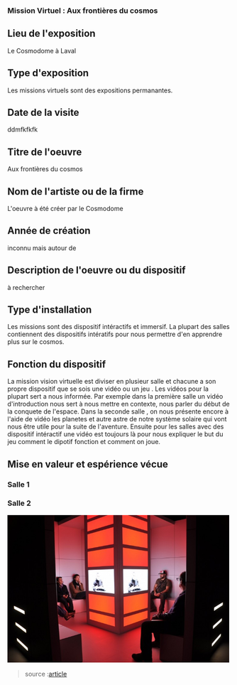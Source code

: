 ### Mission Virtuel : Aux frontières du cosmos

## Lieu de l'exposition
Le Cosmodome à Laval
## Type d'exposition
Les missions virtuels sont des expositions permanantes.
## Date de la visite
ddmfkfkfk
## Titre de l'oeuvre 
Aux frontières du cosmos
## Nom de l'artiste ou de la firme
L'oeuvre à été créer par le Cosmodome
## Année de création
inconnu mais autour de 
## Description de l'oeuvre ou du dispositif 
à rechercher
## Type d'installation
Les missions sont des dispositif intéractifs et immersif. La plupart des salles contiennent des dispositifs intératifs pour nous permettre d'en apprendre plus sur le cosmos.
## Fonction du dispositif 
La mission vision virtuelle est diviser en plusieur salle et chacune a son propre dispositif que se sois une vidéo ou un jeu .
Les vidéos pour la plupart sert a nous informée. Par exemple dans la première salle un vidéo d'introduction nous sert à nous mettre en contexte, nous parler du début de la conquete de l'espace. Dans la seconde salle , on nous présente encore à l'aide de vidéo les planetes et autre astre de notre système solaire qui vont nous être utile pour la suite de l'aventure. Ensuite pour les salles avec des dispositif intéractif une vidéo est toujours là pour nous expliquer le but du jeu comment le dipotif fonction et comment on joue.
## Mise en valeur et espérience vécue
### Salle 1 



### Salle 2
<img src="media/salle_2_mission_cosmodome_2.jpg" width="500px"></img>

>  source :[article]()



